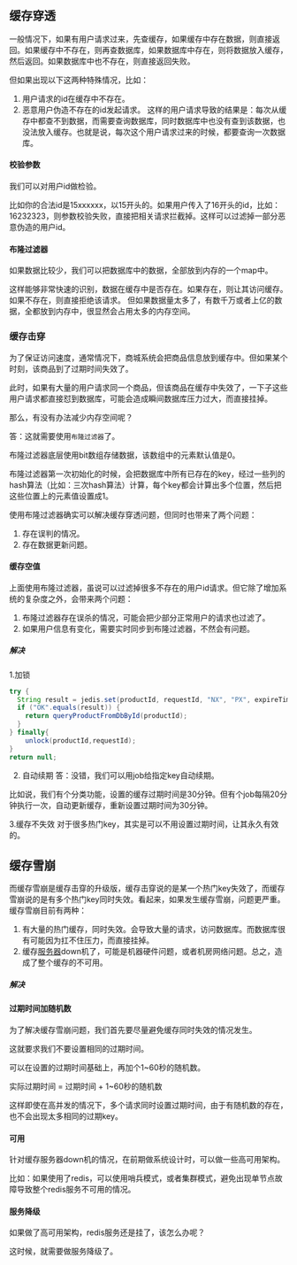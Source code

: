 ## **缓存穿透**
一般情况下，如果有用户请求过来，先查缓存，如果缓存中存在数据，则直接返回。如果缓存中不存在，则再查数据库，如果数据库中存在，则将数据放入缓存，然后返回。如果数据库中也不存在，则直接返回失败。

但如果出现以下这两种特殊情况，比如：
1. 用户请求的id在缓存中不存在。
2. 恶意用户伪造不存在的id发起请求。
这样的用户请求导致的结果是：每次从缓存中都查不到数据，而需要查询数据库，同时数据库中也没有查到该数据，也没法放入缓存。也就是说，每次这个用户请求过来的时候，都要查询一次数据库。

#### 校验参数

我们可以对用户id做检验。

比如你的合法id是15xxxxxx，以15开头的。如果用户传入了16开头的id，比如：16232323，则参数校验失败，直接把相关请求拦截掉。这样可以过滤掉一部分恶意伪造的用户id。
#### 布隆过滤器

如果数据比较少，我们可以把数据库中的数据，全部放到内存的一个map中。

这样能够非常快速的识别，数据在缓存中是否存在。如果存在，则让其访问缓存。如果不存在，则直接拒绝该请求。
但如果数据量太多了，有数千万或者上亿的数据，全都放到内存中，很显然会占用太多的内存空间。

### 缓存击穿
为了保证访问速度，通常情况下，商城系统会把商品信息放到缓存中。但如果某个时刻，该商品到了过期时间失效了。

此时，如果有大量的用户请求同一个商品，但该商品在缓存中失效了，一下子这些用户请求都直接怼到数据库，可能会造成瞬间数据库压力过大，而直接挂掉。

那么，有没有办法减少内存空间呢？

答：这就需要使用`布隆过滤器`了。

布隆过滤器底层使用bit数组存储数据，该数组中的元素默认值是0。

布隆过滤器第一次初始化的时候，会把数据库中所有已存在的key，经过一些列的hash算法（比如：三次hash算法）计算，每个key都会计算出多个位置，然后把这些位置上的元素值设置成1。

使用布隆过滤器确实可以解决缓存穿透问题，但同时也带来了两个问题：

1. 存在误判的情况。
2. 存在数据更新问题。

#### 缓存空值

上面使用布隆过滤器，虽说可以过滤掉很多不存在的用户id请求。但它除了增加系统的复杂度之外，会带来两个问题：

1. 布隆过滤器存在误杀的情况，可能会把少部分正常用户的请求也过滤了。
2. 如果用户信息有变化，需要实时同步到布隆过滤器，不然会有问题。

##### 解决
1.加锁
```java
try {
  String result = jedis.set(productId, requestId, "NX", "PX", expireTime);
  if ("OK".equals(result)) {
    return queryProductFromDbById(productId);
  }
} finally{
    unlock(productId,requestId);
}  
return null;
```

2. 自动续期
答：没错，我们可以用job给指定key自动续期。

比如说，我们有个分类功能，设置的缓存过期时间是30分钟。但有个job每隔20分钟执行一次，自动更新缓存，重新设置过期时间为30分钟。

3.缓存不失效
对于很多热门key，其实是可以不用设置过期时间，让其永久有效的。

## **缓存雪崩**

而缓存雪崩是缓存击穿的升级版，缓存击穿说的是某一个热门key失效了，而缓存雪崩说的是有多个热门key同时失效。看起来，如果发生缓存雪崩，问题更严重。
缓存雪崩目前有两种：

1. 有大量的热门缓存，同时失效。会导致大量的请求，访问数据库。而数据库很有可能因为扛不住压力，而直接挂掉。
2. 缓存[服务器](https://cloud.tencent.com/act/pro/promotion-cvm?from_column=20065&from=20065)down机了，可能是机器硬件问题，或者机房网络问题。总之，造成了整个缓存的不可用。
##### 解决
#### 过期时间加随机数

为了解决缓存雪崩问题，我们首先要尽量避免缓存同时失效的情况发生。

这就要求我们不要设置相同的过期时间。

可以在设置的过期时间基础上，再加个1~60秒的随机数。

实际过期时间 = 过期时间 + 1~60秒的随机数

这样即使在高并发的情况下，多个请求同时设置过期时间，由于有随机数的存在，也不会出现太多相同的过期key。
#### 可用

针对缓存服务器down机的情况，在前期做系统设计时，可以做一些高可用架构。

比如：如果使用了redis，可以使用哨兵模式，或者集群模式，避免出现单节点故障导致整个redis服务不可用的情况。


#### 服务降级

如果做了高可用架构，redis服务还是挂了，该怎么办呢？

这时候，就需要做服务降级了。